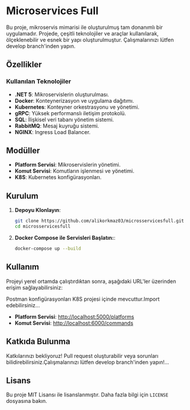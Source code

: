 # Microservices Full

Bu proje, mikroservis mimarisi ile oluşturulmuş tam donanımlı bir uygulamadır. Projede, çeşitli teknolojiler ve araçlar kullanılarak, ölçeklenebilir ve esnek bir yapı oluşturulmuştur.
Çalışmalarınızı lütfen develop branch'inden yapın.

## Özellikler

### Kullanılan Teknolojiler

- **.NET 5**: Mikroservislerin oluşturulması.
- **Docker**: Konteynerizasyon ve uygulama dağıtımı.
- **Kubernetes**: Konteyner orkestrasyonu ve yönetimi.
- **gRPC**: Yüksek performanslı iletişim protokolü.
- **SQL**: İlişkisel veri tabanı yönetim sistemi.
- **RabbitMQ**: Mesaj kuyruğu sistemi.
- **NGINX**: Ingress Load Balancer.

## Modüller

- **Platform Servisi**: Mikroservislerin yönetimi.
- **Komut Servisi**: Komutların işlenmesi ve yönetimi.
- **K8S**: Kubernetes konfigürasyonları.

## Kurulum

1. **Depoyu Klonlayın**:
   ```sh
   git clone https://github.com/alikorkmaz03/microsservicesfull.git
   cd microsservicesfull
2. **Docker Compose ile Servisleri Başlatın:**:
    ```sh
    docker-compose up --build
## Kullanım

Projeyi yerel ortamda çalıştırdıktan sonra, aşağıdaki URL'ler üzerinden erişim sağlayabilirsiniz:

Postman konfigürasyonları K8S projesi içinde mevcuttur.Import edebilirsiniz...

- **Platform Servisi**: [http://localhost:5000/platforms](http://localhost:5000/platforms)
- **Komut Servisi**: [http://localhost:6000/commands](http://localhost:6000/commands)

## Katkıda Bulunma

Katkılarınızı bekliyoruz! Pull request oluşturabilir veya sorunları bilidirebilirsiniz.Çalışmalarınızı lütfen develop branch'inden yapın!...

## Lisans

Bu proje MIT Lisansı ile lisanslanmıştır. Daha fazla bilgi için `LICENSE` dosyasına bakın.


  
